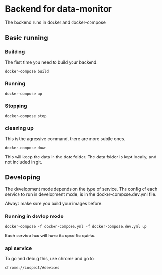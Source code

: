 # Backend for data-monitor

The backend runs in docker and docker-compose

## Basic running
### Building

The first time you need to build your backend.
```
docker-compose build
```

### Running
```
docker-compose up
```

### Stopping
```
docker-compose stop
```

### cleaning up

This is the agressive command, there are more subtle ones.
```
docker-compose down
```
This will keep the data in the data folder.
The data folder is kept locally, and not included in git.


## Developing

The development mode depends on the type of service. The config of each service to run in development mode, is in the docker-compose.dev.yml file.

Always make sure you build your images before.

### Running in devlop mode
```
docker-compose -f docker-compose.yml -f docker-compose.dev.yml up
```

Each service has will have its specific quirks.

### api service
To go and debug this, use chrome and go to
```
chrome://inspect/#devices
```